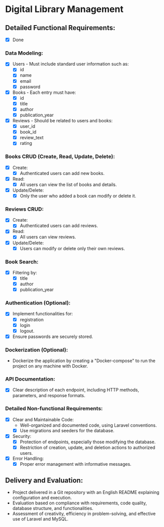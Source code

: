 # Digital Library Management

## Detailed Functional Requirements:

-   [x] Done

### Data Modeling:

-   [x] Users - Must include standard user information such as:
    -   [x] id
    -   [x] name
    -   [x] email
    -   [x] password
-   [x] Books - Each entry must have:
    -   [x] id
    -   [x] title
    -   [x] author
    -   [x] publication_year
-   [x] Reviews - Should be related to users and books:
    -   [x] user_id
    -   [x] book_id
    -   [x] review_text
    -   [x] rating

### Books CRUD (Create, Read, Update, Delete):

-   [x] Create:
    -   [x] Authenticated users can add new books.
-   [x] Read:
    -   [x] All users can view the list of books and details.
-   [x] Update/Delete:
    -   [x] Only the user who added a book can modify or delete it.

### Reviews CRUD:

-   [x] Create:
    -   [x] Authenticated users can add reviews.
-   [x] Read:
    -   [x] All users can view reviews.
-   [x] Update/Delete:
    -   [x] Users can modify or delete only their own reviews.

### Book Search:

-   [x] Filtering by:
    -   [x] title
    -   [x] author
    -   [x] publication_year

### Authentication (Optional):

-   [x] Implement functionalities for:
    -   [x] registration
    -   [x] login
    -   [x] logout.
-   [x] Ensure passwords are securely stored.

### Dockerization (Optional):

-   Dockerize the application by creating a "Docker-compose" to run the project on any machine with Docker.

### API Documentation:

-   [x] Clear description of each endpoint, including HTTP methods, parameters, and response formats.

### Detailed Non-functional Requirements:

-   [x] Clear and Maintainable Code:
    -   Well-organized and documented code, using Laravel conventions.
    -   [x] Use migrations and seeders for the database.
-   [x] Security:
    -   [x] Protection of endpoints, especially those modifying the database.
    -   [x] Restriction of creation, update, and deletion actions to authorized users.
-   [x] Error Handling:
    -   [x] Proper error management with informative messages.

## Delivery and Evaluation:

-   Project delivered in a Git repository with an English README explaining configuration and execution.
-   Evaluation based on compliance with requirements, code quality, database structure, and functionalities.
-   Assessment of creativity, efficiency in problem-solving, and effective use of Laravel and MySQL.
